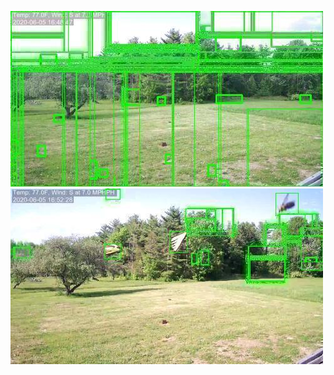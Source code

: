![20200605-162110-165115](in/20200605/20200605-162110-165115_0_.jpg)
![20200605-165120-172125](in/20200605/20200605-165120-172125_0_.jpg)
